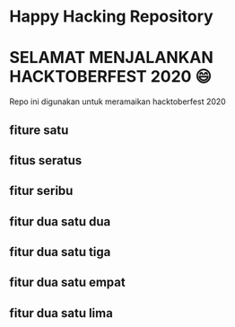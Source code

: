 # Happy Hacking Repository

# SELAMAT MENJALANKAN HACKTOBERFEST 2020 😄

Repo ini digunakan untuk meramaikan hacktoberfest 2020

## fiture satu
## fitus seratus
## fitur seribu
## fitur dua satu dua
## fitur dua satu tiga
## fitur dua satu empat
## fitur dua satu lima
